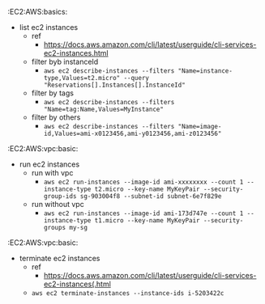 :EC2:AWS:basics:
* list ec2 instances 
    * ref
        * https://docs.aws.amazon.com/cli/latest/userguide/cli-services-ec2-instances.html
    * filter byb instanceId
        * `aws ec2 describe-instances --filters "Name=instance-type,Values=t2.micro" --query "Reservations[].Instances[].InstanceId"` 
    * filter by tags
        * `aws ec2 describe-instances --filters "Name=tag:Name,Values=MyInstance"`
    * filter by others
        * `aws ec2 describe-instances --filters "Name=image-id,Values=ami-x0123456,ami-y0123456,ami-z0123456"`

:EC2:AWS:vpc:basic:
* run ec2 instances
    * run with vpc
        * `aws ec2 run-instances --image-id ami-xxxxxxxx --count 1 --instance-type t2.micro --key-name MyKeyPair --security-group-ids sg-903004f8 --subnet-id subnet-6e7f829e`
    * run without vpc
        * `aws ec2 run-instances --image-id ami-173d747e --count 1 --instance-type t1.micro --key-name MyKeyPair --security-groups my-sg`

:EC2:AWS:vpc:basic:
* terminate ec2 instances
    * ref
        * https://docs.aws.amazon.com/cli/latest/userguide/cli-services-ec2-instances(.html
    * `aws ec2 terminate-instances --instance-ids i-5203422c`
